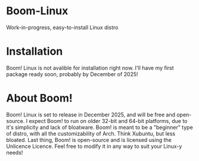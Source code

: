 # Boom-Linux
Work-in-progress, easy-to-install Linux distro

# Installation

Boom! Linux is not avalible for installation right now. I'll have my first package ready soon, probably by December of 2025!

# About Boom!

Boom! Linux is set to release in December 2025, and will be free and open-source. I expect Boom! to run on older 32-bit and 64-bit platforms, due to it's simplicity and lack of bloatware. Boom! is meant to be a "beginner" type of distro, with all the customizability of Arch. Think Xubuntu, but less bloated. Last thing, Boom! is open-source and is licensed using the Unlicence Licence. Feel free to modify it in any way to suit your Linux-y needs!

